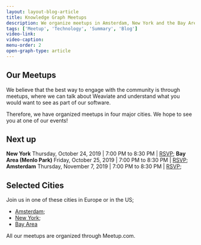 ```yaml
---
layout: layout-blog-article
title: Knowledge Graph Meetups
description: We organize meetups in Amsterdam, New York and the Bay Area.
tags: ['Meetup', 'Technology', 'Summary', 'Blog']
video-link:
video-caption:
menu-order: 2
open-graph-type: article
---
```


## Our Meetups

We believe that the best way to engage with the community is through meetups, where we can talk about Weaviate and understand what you would want to see as part of our software.

Therefore, we have organized meetups in four major cities. We hope to see you at one of our events!

## Next up

**New York** Thursday, October 24, 2019 | 7:00 PM to 8:30 PM | [RSVP](https://www.meetup.com/Knowledge-Graphs-NYC/events/265353956/);
**Bay Area (Menlo Park)** Friday, October 25, 2019 | 7:00 PM to 8:30 PM | [RSVP](https://www.meetup.com/Knowledge-Graphs-San-Francisco/events/265353949/);
**Amsterdam** Thursday, November 7, 2019 | 7:00 PM to 8:30 PM | [RSVP](https://www.meetup.com/Knowledge-Graphs-Amsterdam/events/265353942/);


## Selected Cities

Join us in one of these cities in Europe or in the US;

- [Amsterdam](https://www.meetup.com/Knowledge-Graphs-Amsterdam/);
- [New York](https://www.meetup.com/Knowledge-Graphs-NYC/);
- [Bay Area](https://www.meetup.com/Knowledge-Graphs-San-Francisco/)

All our meetups are organized through Meetup.com.